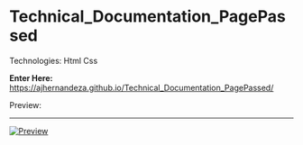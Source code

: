 # Technical_Documentation_PagePassed

Technologies: Html Css

 <strong>Enter Here:</strong> https://ajhernandeza.github.io/Technical_Documentation_PagePassed/

Preview:

<hr>
<a href="https://ajhernandeza.github.io/Technical_Documentation_PagePassed/">  <img alt="Preview" src="https://i.ibb.co/88fr5rP/Technical-Doc.png" /></a>

